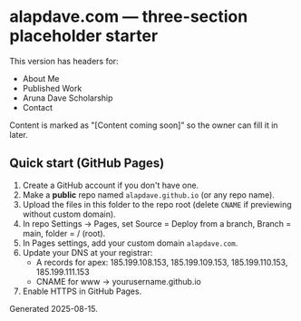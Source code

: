 # alapdave.com — three-section placeholder starter

This version has headers for:
- About Me
- Published Work
- Aruna Dave Scholarship
- Contact

Content is marked as "[Content coming soon]" so the owner can fill it in later.

## Quick start (GitHub Pages)
1. Create a GitHub account if you don't have one.
2. Make a **public** repo named `alapdave.github.io` (or any repo name).
3. Upload the files in this folder to the repo root (delete `CNAME` if previewing without custom domain).
4. In repo Settings → Pages, set Source = Deploy from a branch, Branch = main, folder = / (root).
5. In Pages settings, add your custom domain `alapdave.com`.
6. Update your DNS at your registrar:
   - A records for apex: 185.199.108.153, 185.199.109.153, 185.199.110.153, 185.199.111.153
   - CNAME for www → yourusername.github.io
7. Enable HTTPS in GitHub Pages.

Generated 2025-08-15.
